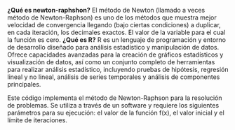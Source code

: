**¿Qué es newton-raphshon?**
El método de Newton (llamado a veces método de Newton-Raphson) es uno de los métodos que muestra mejor velocidad de convergencia llegando (bajo ciertas condiciones) a duplicar, en cada iteración, los decimales exactos.
El valor de la variable para el cual la función es cero.
**¿Qué es R?**
R es un lenguaje de programación y entorno de desarrollo diseñado para análisis estadístico y manipulación de datos. Ofrece capacidades avanzadas para la creación de gráficos estadísticos y visualización de datos, así como un conjunto completo de herramientas para realizar análisis estadístico, incluyendo pruebas de hipótesis, regresión lineal y no lineal, análisis de series temporales y análisis de componentes principales.

Este código implementa el método de Newton-Raphson para la resolución de problemas. Se utiliza a través de un software y requiere los siguientes parámetros para su ejecución: el valor de la función 
f(x), el valor inicial y el límite de iteraciones.
